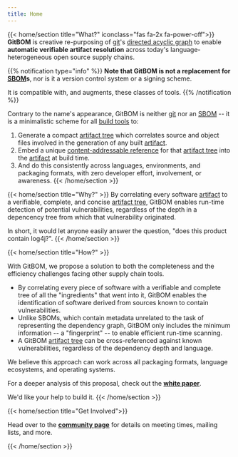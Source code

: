 ```yaml
---
title: Home
---
```

{{< home/section title="What?" iconclass="fas fa-2x fa-power-off">}}
**GitBOM** is creative re-purposing of [git](https://en.wikipedia.org/wiki/Git)'s [directed acyclic graph](https://en.wikipedia.org/wiki/Directed_acyclic_graph) to enable **automatic verifiable artifact resolution** across today's language-heterogeneous open source supply chains.

{{% notification type="info" %}}
**Note that GitBOM is not a replacement for [SBOM](/glossary/sbom)s**, nor is it a version control system or a signing scheme.

It is compatible with, and augments, these classes of tools.
{{% /notification %}}

Contrary to the name's appearance, GitBOM is neither [git](/glossary/git) nor an [SBOM](/glossary/sbom) -- it is a minimalistic scheme for all [build tools](/glossary/build_tool) to:

1. Generate a compact [artifact tree](/glossary/artifact_tree) which correlates source and object files involved in the generation of any built [artifact](/glossary/artifact).
2. Embed a unique [content-addressable reference](/glossary/gitbom/#gitbom-identifier) for that [artifact tree](/glossary/artifact_tree) into the [artifact](/glossary/artifact) at build time.
3. And do this consistently across languages, environments, and packaging formats, with zero developer effort, involvement, or awareness.
{{< /home/section >}}

{{< home/section title="Why?" >}}
By correlating every software [artifact](/glossary/artifact) to a verifiable, complete, and concise [artifact tree](/glossary/artifact_tree), GitBOM enables run-time detection of potential vulnerabilities, regardless of the depth in a depencency tree from which that vulnerability originated.

In short, it would let anyone easily answer the question, "does this product contain log4j?".
{{< /home/section >}}

{{< home/section title="How?" >}}

With GitBOM, we propose a solution to both the completeness and the efficiency challenges facing other supply chain tools.

- By correlating every piece of software with a verifiable and complete tree of all the "ingredients" that went into it, GitBOM enables the identification of software derived from sources known to contain vulnerabilities.
- Unlike SBOMs, which contain metadata unrelated to the task of representing the dependency graph, GitBOM only includes the minimum information -- a "fingerprint" -- to enable efficient run-time scanning.
- A GitBOM [artifact tree](/glossary/artifact_tree) can be cross-referenced against known vulnerabilities, regardless of the dependency depth and language.

We believe this approach can work across all packaging formats, language ecosystems, and operating systems.

For a deeper analysis of this proposal, check out the **[white paper](resources/whitepaper)**.

We'd like your help to build it.
{{< /home/section >}}

{{< home/section title="Get Involved">}}

Head over to the **[community page](/community)** for details on meeting times, mailing lists, and more.

{{< /home/section >}}
